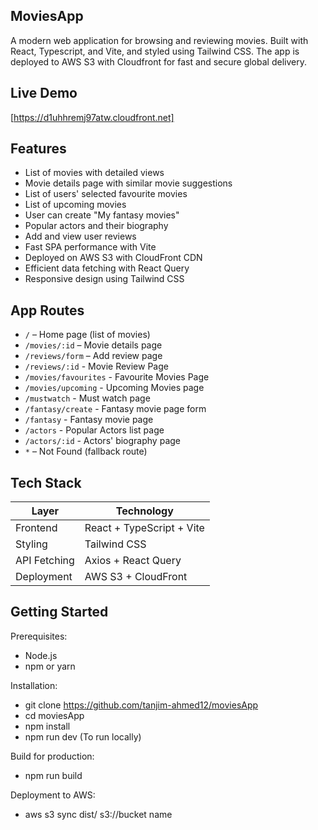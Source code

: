 ## MoviesApp

A modern web application for browsing and reviewing movies. Built with React, Typescript, and Vite, and styled using Tailwind CSS. The app is deployed to AWS S3 with Cloudfront for fast and secure global delivery.

## Live Demo

[https://d1uhhremj97atw.cloudfront.net]

## Features

- List of movies with detailed views
- Movie details page with similar movie suggestions
- List of users' selected favourite movies
- List of upcoming movies
- User can create "My fantasy movies"
- Popular actors and their biography
- Add and view user reviews
- Fast SPA performance with Vite
- Deployed on AWS S3 with CloudFront CDN
- Efficient data fetching with React Query
- Responsive design using Tailwind CSS

## App Routes

- `/` – Home page (list of movies)
- `/movies/:id` – Movie details page
- `/reviews/form` – Add review page
- `/reviews/:id` - Movie Review Page
- `/movies/favourites` - Favourite Movies Page
- `/movies/upcoming` - Upcoming Movies page
- `/mustwatch` - Must watch page
- `/fantasy/create` - Fantasy movie page form
- `/fantasy` - Fantasy movie page
- `/actors` - Popular Actors list page
- `/actors/:id` - Actors' biography page
- `*` – Not Found (fallback route)

## Tech Stack

| Layer        | Technology                |
| ------------ | ------------------------- |
| Frontend     | React + TypeScript + Vite |
| Styling      | Tailwind CSS              |
| API Fetching | Axios + React Query       |
| Deployment   | AWS S3 + CloudFront       |

## Getting Started

Prerequisites:
 - Node.js
 - npm or yarn

Installation:
 - git clone https://github.com/tanjim-ahmed12/moviesApp
 - cd moviesApp
 - npm install
 - npm run dev (To run locally)

Build for production:
- npm run build

Deployment to AWS:
- aws s3 sync dist/ s3://bucket name


